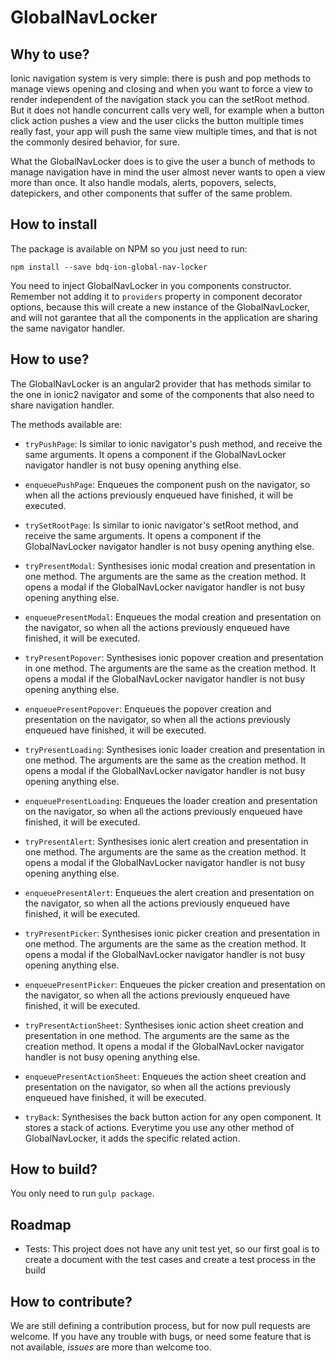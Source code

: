 # GlobalNavLocker

## Why to use?

Ionic navigation system is very simple: there is push and pop methods to manage views opening and closing and when you want to force a view to render independent of the navigation stack you can the setRoot method. But it does not handle concurrent calls very well, for example when a button click action pushes a view and the user clicks the button multiple times really fast, your app will push the same view multiple times, and that is not the commonly desired behavior, for sure. 

What the GlobalNavLocker does is to give the user a bunch of methods to manage navigation have in mind the user almost never wants to open a view more than once. It also handle modals, alerts, popovers, selects, datepickers, and other components that suffer of the same problem.


## How to install

The package is available on NPM so you just need to run:

`npm install --save bdq-ion-global-nav-locker`

You need to inject GlobalNavLocker in you components constructor. Remember not adding it to `providers` property in component decorator options, because this will create a new instance of the GlobalNavLocker, and will not garantee that all the components in the application are sharing the same navigator handler.


## How to use?

The GlobalNavLocker is an angular2 provider that has methods similar to the one in ionic2 navigator and some of the components that also need to share navigation handler.


The methods available are:

* `tryPushPage`: Is similar to ionic navigator's push method, and receive the same arguments. It opens a component if the GlobalNavLocker navigator handler is not busy opening anything else.

* `enqueuePushPage`: Enqueues the component push on the navigator, so when all the actions previously enqueued have finished, it will be executed. 

* `trySetRootPage`: Is similar to ionic navigator's setRoot method, and receive the same arguments. It opens a component if the GlobalNavLocker navigator handler is not busy opening anything else.

* `tryPresentModal`: Synthesises ionic modal creation and presentation in one method. The arguments are the same as the creation method. It opens a modal if the GlobalNavLocker navigator handler is not busy opening anything else.

* `enqueuePresentModal`: Enqueues the modal creation and presentation on the navigator, so when all the actions previously enqueued have finished, it will be executed.

* `tryPresentPopover`: Synthesises ionic popover creation and presentation in one method. The arguments are the same as the creation method. It opens a modal if the GlobalNavLocker navigator handler is not busy opening anything else.

* `enqueuePresentPopover`: Enqueues the popover creation and presentation on the navigator, so when all the actions previously enqueued have finished, it will be executed.

* `tryPresentLoading`: Synthesises ionic loader creation and presentation in one method. The arguments are the same as the creation method. It opens a modal if the GlobalNavLocker navigator handler is not busy opening anything else.

* `enqueuePresentLoading`: Enqueues the loader creation and presentation on the navigator, so when all the actions previously enqueued have finished, it will be executed.

* `tryPresentAlert`: Synthesises ionic alert creation and presentation in one method. The arguments are the same as the creation method. It opens a modal if the GlobalNavLocker navigator handler is not busy opening anything else.

* `enqueuePresentAlert`: Enqueues the alert creation and presentation on the navigator, so when all the actions previously enqueued have finished, it will be executed.

* `tryPresentPicker`: Synthesises ionic picker creation and presentation in one method. The arguments are the same as the creation method. It opens a modal if the GlobalNavLocker navigator handler is not busy opening anything else.

* `enqueuePresentPicker`: Enqueues the picker creation and presentation on the navigator, so when all the actions previously enqueued have finished, it will be executed.

* `tryPresentActionSheet`: Synthesises ionic action sheet creation and presentation in one method. The arguments are the same as the creation method. It opens a modal if the GlobalNavLocker navigator handler is not busy opening anything else.

* `enqueuePresentActionSheet`: Enqueues the action sheet creation and presentation on the navigator, so when all the actions previously enqueued have finished, it will be executed.

* `tryBack`: Synthesises the back button action for any open component. It stores a stack of actions. Everytime you use any other method of GlobalNavLocker, it adds the specific related action.


## How to build?

You only need to run `gulp package`.


## Roadmap

* Tests: This project does not have any unit test yet, so our first goal is to create a document with the test cases and create a test process in the build


## How to contribute?

We are still defining a contribution process, but for now pull requests are welcome. If you have any trouble with bugs, or need some feature that is not available, *issues* are more than welcome too.